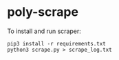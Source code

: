 # poly-scrape

To install and run scraper:

```
pip3 install -r requirements.txt
python3 scrape.py > scrape_log.txt
```
